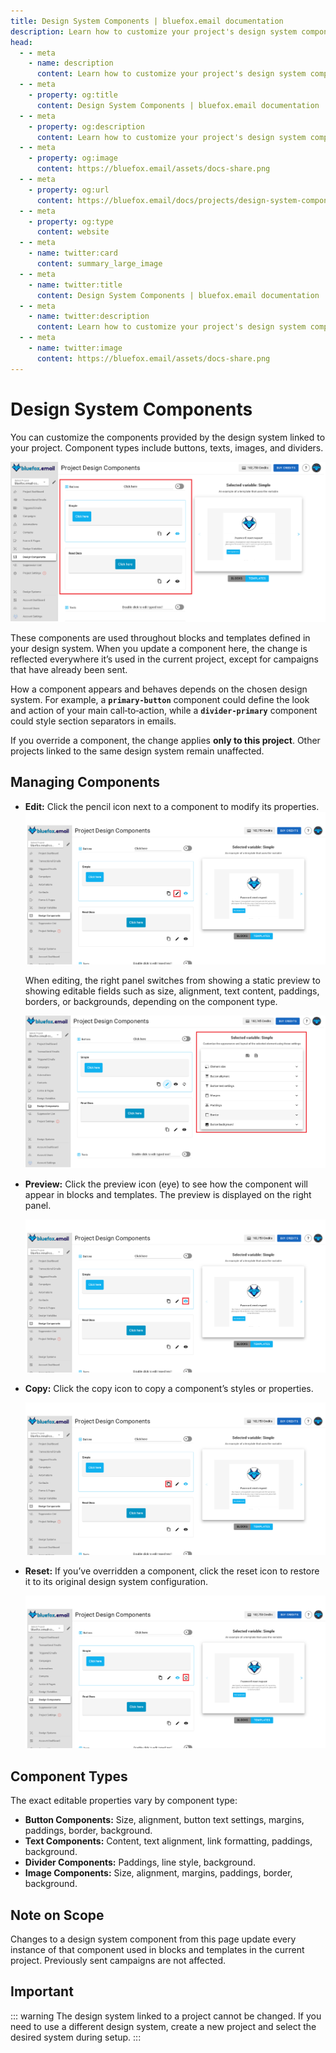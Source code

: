 ```yaml
---
title: Design System Components | bluefox.email documentation
description: Learn how to customize your project's design system components in bluefox.email by adjusting buttons, texts, images, and dividers for consistent, reusable email design.
head:
  - - meta
    - name: description
      content: Learn how to customize your project's design system components in bluefox.email by adjusting buttons, texts, images, and dividers for consistent, reusable email design.
  - - meta
    - property: og:title
      content: Design System Components | bluefox.email documentation
  - - meta
    - property: og:description
      content: Learn how to customize your project's design system components in bluefox.email by adjusting buttons, texts, images, and dividers for consistent, reusable email design.
  - - meta
    - property: og:image
      content: https://bluefox.email/assets/docs-share.png
  - - meta
    - property: og:url
      content: https://bluefox.email/docs/projects/design-system-components
  - - meta
    - property: og:type
      content: website
  - - meta
    - name: twitter:card
      content: summary_large_image
  - - meta
    - name: twitter:title
      content: Design System Components | bluefox.email documentation
  - - meta
    - name: twitter:description
      content: Learn how to customize your project's design system components in bluefox.email by adjusting buttons, texts, images, and dividers for consistent, reusable email design.
  - - meta
    - name: twitter:image
      content: https://bluefox.email/assets/docs-share.png
---
```


# Design System Components

You can customize the components provided by the design system linked to your project. Component types include buttons, texts, images, and dividers.

![A screenshot of a project's design system components section.](./project-design-components.webp)

These components are used throughout blocks and templates defined in your design system. When you update a component here, the change is reflected everywhere it’s used in the current project, except for campaigns that have already been sent.

How a component appears and behaves depends on the chosen design system. For example, a **`primary-button`** component could define the look and action of your main call‑to‑action, while a **`divider-primary`** component could style section separators in emails.

If you override a component, the change applies **only to this project**. Other projects linked to the same design system remain unaffected.

## Managing Components

- **Edit:** Click the pencil icon next to a component to modify its properties.  
  ![A screenshot of a project's design system components section - edit icon highlighted.](./project-design-components-edit-button.webp)

  When editing, the right panel switches from showing a static preview to showing editable fields such as size, alignment, text content, paddings, borders, or backgrounds, depending on the component type.
  
  ![A screenshot of a project's design system components section - edit mode highlighted.](./project-design-components-edit-mode.webp)


- **Preview:** Click the preview icon (eye) to see how the component will appear in blocks and templates. The preview is displayed on the right panel.

  ![A screenshot of a project's design system components section - preview icon highlighted.](./project-design-components-preview-button.webp)

- **Copy:** Click the copy icon to copy a component’s styles or properties.

  ![A screenshot of a project's design system components section - copy icon highlighted.](./project-design-components-copy-button.webp)

- **Reset:** If you’ve overridden a component, click the reset icon to restore it to its original design system configuration.

  ![A screenshot of a project's design system components section - reset icon highlighted.](./project-design-components-reset-button.webp)

## Component Types

The exact editable properties vary by component type:

- **Button Components:** Size, alignment, button text settings, margins, paddings, border, background.
- **Text Components:** Content, text alignment, link formatting, paddings, background.
- **Divider Components:** Paddings, line style, background.
- **Image Components:** Size, alignment, margins, paddings, border, background.

## Note on Scope

Changes to a design system component from this page update every instance of that component used in blocks and templates in the current project. Previously sent campaigns are not affected.

## Important

::: warning
The design system linked to a project cannot be changed. If you need to use a different design system, create a new project and select the desired system during setup.
:::